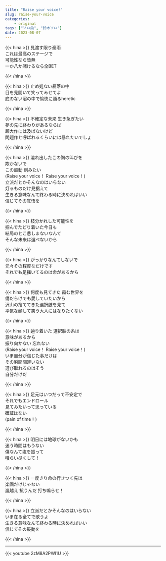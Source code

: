 ```yaml
---
title: "Raise your voice!"
slug: raise-your-voice
categories:
    - original
tags: ["ソロ曲", "鈴木ソロ"]
date: 2023-08-07
---
```


{{< hina >}}
見渡す限り豪雨  
これは最高のステージで  
可能性なら皆無  
一か八か賭けるなら全BET  

{{< /hina >}}

{{< hina >}}
止め処ない暴落の中  
目を見開いて笑ってみせてよ  
底のない沼の中で愉快に踊るheretic  

{{< /hina >}}

{{< hina >}}
不確定な未来 生き急ぎたい  
夢の先に終わりがあるならば  
超大作には及ばないけど  
問題作と呼ばれるくらいには暴れたいでしょ  

{{< /hina >}}

{{< hina >}}
溢れ出したこの胸の叫びを  
欺かないで  
この鼓動 刻みたい  
(Raise your voice！ Raise your voice！)  
立派だとかそんなのはいらない  
灯るものだけ見据えて  
生きる意味なんて終わる時に決めればいい  
信じてその覚悟を  

{{< /hina >}}

{{< hina >}}
枝分かれした可能性を  
掴んでたどり着いた今日も  
結局のとこ悲しまないなんて  
そんな未来は選べないから  

{{< /hina >}}

{{< hina >}}
がっかりなんてしないで  
元々その程度なだけです  
それでも足掻いてるのは命があるから  

{{< /hina >}}

{{< hina >}}
何度も見てきた 霞む世界を  
傷だらけでも愛していたいから  
沢山の捨ててきた選択肢を見て  
平気な顔して笑う大人にはなりたくない  

{{< /hina >}}

{{< hina >}}
辿り着いた 選択肢の糸は  
意味があるから  
振り向かない 忘れない  
(Raise your voice！ Raise your voice！)  
いま自分が信じた事だけは  
その瞬間間違いない  
選び取れるのはそう  
自分だけだ  

{{< /hina >}}

{{< hina >}}
足元はいつだって不安定で  
それでもエンドロール  
見てみたいって思っている  
確証はない  
(pain of time！)  

{{< /hina >}}

{{< hina >}}
明日には地球がないかも  
迷う時間はもうない  
傷なんて塩を振って  
喰らい尽くして！  

{{< /hina >}}

{{< hina >}}
一度きり命の行きつく先は  
楽園だけじゃない  
嵐越え 抗うんだ 打ち鳴らせ！  

{{< /hina >}}

{{< hina >}}
立派だとかそんなのはいらない  
いま在る全てで歌うよ  
生きる意味なんて終わる時に決めればいい  
信じてその鼓動を  

{{< /hina >}}

---

{{< youtube 2zM8A2PWl1U >}}